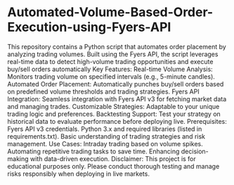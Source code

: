# Automated-Volume-Based-Order-Execution-using-Fyers-API
This repository contains a Python script that automates order placement by analyzing trading volumes. Built using the Fyers API, the script leverages real-time data to detect high-volume trading opportunities and execute buy/sell orders automatically
Key Features:
Real-time Volume Analysis: Monitors trading volume on specified intervals (e.g., 5-minute candles).
Automated Order Placement: Automatically punches buy/sell orders based on predefined volume thresholds and trading strategies.
Fyers API Integration: Seamless integration with Fyers API v3 for fetching market data and managing trades.
Customizable Strategies: Adaptable to your unique trading logic and preferences.
Backtesting Support: Test your strategy on historical data to evaluate performance before deploying live.
Prerequisites:
Fyers API v3 credentials.
Python 3.x and required libraries (listed in requirements.txt).
Basic understanding of trading strategies and risk management.
Use Cases:
Intraday trading based on volume spikes.
Automating repetitive trading tasks to save time.
Enhancing decision-making with data-driven execution.
Disclaimer:
This project is for educational purposes only. Please conduct thorough testing and manage risks responsibly when deploying in live markets.
